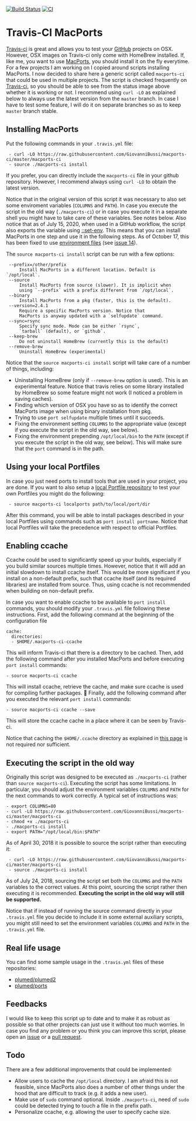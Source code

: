 [![Build Status](https://travis-ci.org/GiovanniBussi/macports-ci.svg?branch=master)](https://travis-ci.org/GiovanniBussi/macports-ci)
[![CI](https://github.com/GiovanniBussi/macports-ci/workflows/CI/badge.svg)](https://github.com/GiovanniBussi/macports-ci/actions?query=workflow%3ACI)

# Travis-CI MacPorts

[Travis-ci](https://travis-ci.org) is great and allows you to test your [GitHub](https://github.com) projects on OSX.
However, OSX images on Travis-ci only come with HomeBrew installed.
If, like me, you want to use [MacPorts](https://www.macports.org/),
you should install it on the fly everytime.
For a few projects I am working on I copied around scripts installing MacPorts. I now decided to share here a generic script called `macports-ci` that could be used in multiple projects.
The script is checked frequently on [Travis-ci](https://travis-ci.org/GiovanniBussi/macports-ci),
so you should be able to see from the status image above whether it is working or not.
I recommend using `curl -LO` as explained below to always use the latest version from the `master` branch.
In case I have to test some feature, I will do it on separate branches so as to keep `master` branch stable.

Installing MacPorts
-------------------

Put the following commands in your `.travis.yml` file:

     - curl -LO https://raw.githubusercontent.com/GiovanniBussi/macports-ci/master/macports-ci
     - source ./macports-ci install

If you prefer, you can directly include the `macports-ci` file in your github repository. However, I recommend always using `curl -LO` to obtain
the latest version.

Notice that in the original version of this script it was necessary to also set some enviroment variables (`COLUMNS` and `PATH`). In case you execute the script in the old way (`./macports-ci`) or in case you execute it in a separate shell you might have to take care of these variables.
See notes below.
Also notice that as of July 15, 2020, when used in a GitHub workflow, the script also exports the variable using [::set-env](https://docs.github.com/en/actions/reference/workflow-commands-for-github-actions#setting-an-environment-variable). This means that you can install MacPorts in one step and use it in the following steps. As of October 17, this has been fixed to use [environment files](https://docs.github.com/en/free-pro-team@latest/actions/reference/workflow-commands-for-github-actions#environment-files) (see [issue 14](https://github.com/GiovanniBussi/macports-ci/issues/14)).

The `source macports-ci install` script can be run with a few options:

     --prefix=/other/prefix
         Install MacPorts in a different location. Default is `/opt/local`.
     --source
         Install MacPorts from source (slower). It is implicit when
         using `--prefix` with a prefix different from `/opt/local`.
     --binary
         Install MacPorts from a pkg (faster, this is the default).
     --version=2.4.1
         Require a specific MacPorts version. Notice that
         MacPorts is anyway updated with a `selfupdate` command.
     --sync=rsync
         Specify sync mode. Mode can be either `rsync`,
         `tarball` (default), or `github`.
     --keep-brew
         Do not uninstall HomeBrew (currently this is the default)
     --remove-brew
         Uninstall HomeBrew (experimental)
 
 Notice that the `source macports-ci install` script will take care of a number of things, including:
 
 - Uninstalling HomeBrew (only if `--remove-brew` option is used). This is an experimental feature. Notice that
   travis relies on some library installed by HomeBrew so some feature might not work (I noticed a problem in saving caches).
 - Finding which version of OSX you have so as to identify the correct MacPorts image
   when using binary installation from pkg.
 - Trying to use `port selfupdate` multiple times until it succeeds.
 - Fixing the environment setting `COLUMNS` to the appropriate value (except if you execute the script in the old way, see below).
 - Fixing the environment prepending `/opt/local/bin` to the `PATH` (except if you execute the script in the old way, see below). This will make sure that the `port` command is in the path.
 

Using your local Portfiles
-------------------------------

In case you just need ports to install tools that are used in your project,
you are done. If you want to also setup a 
[local Portfile repository](https://guide.macports.org/chunked/development.local-repositories.html) to test your own Portfiles you might do the following:

     - source macports-ci localports path/to/local/port/dir

After this command, you will be able to install packages described in your local Portfiles using commands such as `port install portname`.
Notice that local Portfiles will take the precedence with respect to official Portfiles.

Enabling ccache
---------------

Ccache could be used to significantly speed up your builds, especially if you build similar sources multiple times. However, notice that it will add an initial slowdown to install ccache itself. This would be more significant if you install on a non-default prefix, such that ccache itself (and its required libraries) are installed from source. Thus, using ccache is not recommended when building on non-default prefix.

In case you want to enable ccache to be available to `port install` commands, you should modify your `.travis.yml` file following these instructions. First, add the following command at the beginning of the configuration file

````
cache:
  directories:
  - $HOME/.macports-ci-ccache
````    

This will inform Travis-ci that there is a directory to be cached. Then, add the following command after you installed MacPorts and before executing `port install` commands:

    - source macports-ci ccache

This will install ccache, retrieve the cache, and make sure ccache is used for compiling further packages. 
Finally, add the following command after you executed the relevant `port install` commands:

    - source macports-ci ccache --save

This will store the ccache cache in a place where it can be seen by Travis-ci. 

Notice that caching the `$HOME/.ccache` directory as explained in 
[this page](https://docs.travis-ci.com/user/caching/) is not required nor sufficient.

Executing the script in the old way
-------------------

Originally this script was designed to be executed as `./macports-ci` (rather than `source macports-ci`). Executing the script has some limitations. In particular, you should adjust the environment variables `COLUMNS` and `PATH` for the next commands to work correctly. A typical set of instructions was:

````
- export COLUMNS=80
- curl -LO https://raw.githubusercontent.com/GiovanniBussi/macports-ci/master/macports-ci
- chmod +x ./macports-ci
- ./macports-ci install
- export PATH="/opt/local/bin:$PATH"
````

As of April 30, 2018 it is possible to source the script rather than executing it:
     
     - curl -LO https://raw.githubusercontent.com/GiovanniBussi/macports-ci/master/macports-ci
     - source ./macports-ci install

As of July 24, 2018, sourcing the script set both the `COLUMNS` and the `PATH` variables to the correct values. At this point, sourcing the script rather then executing it is recommended. **Executing the script in the old way will still be supported.**

Notice that if instead of running the source command directly in your `.travis.yml` file you decide to include it in some external auxiliary scripts, you might still need to set the environment variables `COLUMNS` and `PATH` in the `.travis.yml` file.


Real life usage
---------------

You can find some sample usage in the `.travis.yml` files of these repositories:

- [plumed/plumed2](http://github.com/plumed/plumed2)
- [plumed/ports](http://github.com/plumed/ports)

Feedbacks
---------

I would like to keep this script up to date and to make it as robust as possible so that other projects can just use it without too much worries.
In case you find any problem or you think you can improve this script, please open an
[issue](https://github.com/GiovanniBussi/macports-ci/issues/new)
or a [pull request](https://github.com/GiovanniBussi/macports-ci/pulls).

Todo
----

There are a few additional improvements that could be implemented:

- Allow users to cache the `/opt/local` directory. I am afraid this is not feasible, since MacPorts also does a number of other things under the hood that are difficult to track (e.g. it adds a new user).
- Make use of `sudo` command optional. Inside `./macports-ci`, need of `sudo` could be detected trying to touch a file in the prefix path.
- Personalize ccache, e.g. allowing the user to specify cache size.

